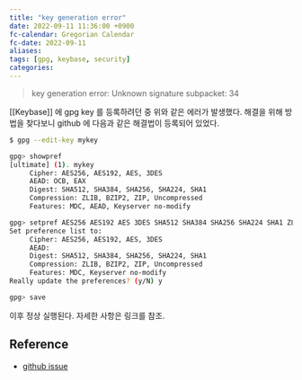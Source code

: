 ```yaml
---
title: "key generation error"
date: 2022-09-11 11:36:00 +0900
fc-calendar: Gregorian Calendar
fc-date: 2022-09-11
aliases: 
tags: [gpg, keybase, security]
categories: 
---
```


> key generation error: Unknown signature subpacket: 34

[[Keybase]] 에 gpg key 를 등록하려던 중 위와 같은 에러가 발생했다.  해결을 위해 방법을 찾다보니 github 에 다음과 같은 해결법이 등록되어 있었다.

```bash
$ gpg --edit-key mykey

gpg> showpref
[ultimate] (1). mykey
     Cipher: AES256, AES192, AES, 3DES
     AEAD: OCB, EAX
     Digest: SHA512, SHA384, SHA256, SHA224, SHA1
     Compression: ZLIB, BZIP2, ZIP, Uncompressed
     Features: MDC, AEAD, Keyserver no-modify

gpg> setpref AES256 AES192 AES 3DES SHA512 SHA384 SHA256 SHA224 SHA1 ZLIB BZIP2 ZIP
Set preference list to:
     Cipher: AES256, AES192, AES, 3DES
     AEAD: 
     Digest: SHA512, SHA384, SHA256, SHA224, SHA1
     Compression: ZLIB, BZIP2, ZIP, Uncompressed
     Features: MDC, Keyserver no-modify
Really update the preferences? (y/N) y

gpg> save
```

이후 정상 실행된다. 자세한 사항은 링크를 참조.

## Reference

- [github issue](https://github.com/keybase/keybase-issues/issues/4025)
